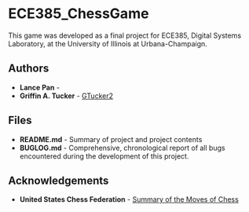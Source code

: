 # ECE385_ChessGame

This game was developed as a final project for ECE385, Digital Systems Laboratory, at the University of Illinois at Urbana-Champaign. 

## Authors

* **Lance Pan** - []()
* **Griffin A. Tucker**  - [GTucker2](https://github.com/GTucker2)

## Files

* **README.md** - Summary of project and project contents
* **BUGLOG.md** - Comprehensive, chronological report of all bugs encountered during the development of this project. 

## Acknowledgements

* **United States Chess Federation** - [Summary of the Moves of Chess](http://www.uschess.org/docs/forms/LetsPlay.pdf)
